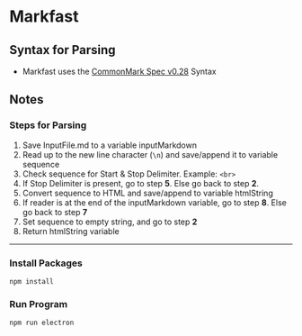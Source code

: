 # Markfast

## Syntax for Parsing
* Markfast uses the [CommonMark Spec v0.28](http://spec.commonmark.org/0.28/) Syntax


## Notes
### Steps for Parsing
1. Save InputFile.md to a variable inputMarkdown
2. Read up to the new line character \(`\n`\) and save/append it to variable sequence
3. Check sequence for Start & Stop Delimiter. Example: `<br>`
4. If Stop Delimiter is present, go to step **5**. Else go back to step **2**.
5. Convert sequence to HTML and save/append to variable htmlString
6. If reader is at the end of the inputMarkdown variable, go to step **8**. Else go back to step **7**
7. Set sequence to empty string, and go to step **2**
8. Return htmlString variable

***

### Install Packages

`npm install`

### Run Program

`npm run electron`
